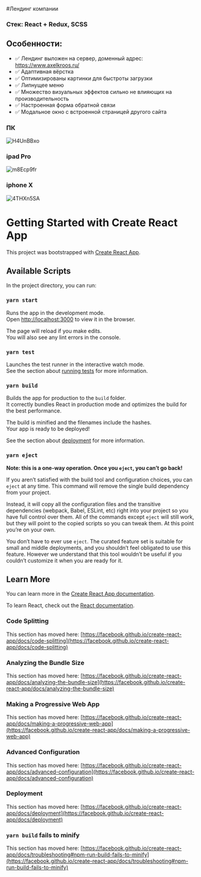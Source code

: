 #Лендинг компании

### Стек: React + Redux, SCSS

## Особенности:
- :white_check_mark: Лендинг выложен на сервер, доменный адрес: https://www.axelkroos.ru/
- :white_check_mark: Адаптивная вёрстка
- :white_check_mark: Оптимизированы картинки для быстроты загрузки
- :white_check_mark: Липнущее меню
- :white_check_mark: Множество визуальных эффектов сильно не влияющих на производительность
- :white_check_mark: Настроенная форма обратной связи
- :white_check_mark: Модальное окно с встроенной страницей другого сайта

### ПК
![H4UnBBxo](https://user-images.githubusercontent.com/79835478/124559972-f5eca080-de44-11eb-95a5-2afb18cea00c.jpg)
### ipad Pro
![m8Ecp9fr](https://user-images.githubusercontent.com/79835478/124559978-f7b66400-de44-11eb-8911-10371082d46a.jpg)
### iphone X
![4THXn5SA](https://user-images.githubusercontent.com/79835478/124559983-f9802780-de44-11eb-895a-f46196f41c0d.jpg)



# Getting Started with Create React App

This project was bootstrapped with [Create React App](https://github.com/facebook/create-react-app).

## Available Scripts

In the project directory, you can run:

### `yarn start`

Runs the app in the development mode.\
Open [http://localhost:3000](http://localhost:3000) to view it in the browser.

The page will reload if you make edits.\
You will also see any lint errors in the console.

### `yarn test`

Launches the test runner in the interactive watch mode.\
See the section about [running tests](https://facebook.github.io/create-react-app/docs/running-tests) for more information.

### `yarn build`

Builds the app for production to the `build` folder.\
It correctly bundles React in production mode and optimizes the build for the best performance.

The build is minified and the filenames include the hashes.\
Your app is ready to be deployed!

See the section about [deployment](https://facebook.github.io/create-react-app/docs/deployment) for more information.

### `yarn eject`

**Note: this is a one-way operation. Once you `eject`, you can’t go back!**

If you aren’t satisfied with the build tool and configuration choices, you can `eject` at any time. This command will remove the single build dependency from your project.

Instead, it will copy all the configuration files and the transitive dependencies (webpack, Babel, ESLint, etc) right into your project so you have full control over them. All of the commands except `eject` will still work, but they will point to the copied scripts so you can tweak them. At this point you’re on your own.

You don’t have to ever use `eject`. The curated feature set is suitable for small and middle deployments, and you shouldn’t feel obligated to use this feature. However we understand that this tool wouldn’t be useful if you couldn’t customize it when you are ready for it.

## Learn More

You can learn more in the [Create React App documentation](https://facebook.github.io/create-react-app/docs/getting-started).

To learn React, check out the [React documentation](https://reactjs.org/).

### Code Splitting

This section has moved here: [https://facebook.github.io/create-react-app/docs/code-splitting](https://facebook.github.io/create-react-app/docs/code-splitting)

### Analyzing the Bundle Size

This section has moved here: [https://facebook.github.io/create-react-app/docs/analyzing-the-bundle-size](https://facebook.github.io/create-react-app/docs/analyzing-the-bundle-size)

### Making a Progressive Web App

This section has moved here: [https://facebook.github.io/create-react-app/docs/making-a-progressive-web-app](https://facebook.github.io/create-react-app/docs/making-a-progressive-web-app)

### Advanced Configuration

This section has moved here: [https://facebook.github.io/create-react-app/docs/advanced-configuration](https://facebook.github.io/create-react-app/docs/advanced-configuration)

### Deployment

This section has moved here: [https://facebook.github.io/create-react-app/docs/deployment](https://facebook.github.io/create-react-app/docs/deployment)

### `yarn build` fails to minify

This section has moved here: [https://facebook.github.io/create-react-app/docs/troubleshooting#npm-run-build-fails-to-minify](https://facebook.github.io/create-react-app/docs/troubleshooting#npm-run-build-fails-to-minify)
